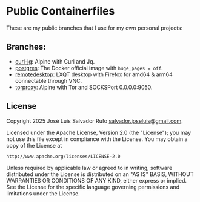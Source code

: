 # Public Containerfiles

These are my public branches that I use for my own personal projects:


## Branches:
- [curl-jq](https://github.com/jlsalvador/containerfiles/tree/curl-jq): Alpine with Curl and Jq.
- [postgres](https://github.com/jlsalvador/containerfiles/tree/postgres): The Docker official image with `huge_pages = off`.
- [remotedesktop](https://github.com/jlsalvador/containerfiles/tree/remotedesktop): LXQT desktop with Firefox for amd64 & arm64 connectable through VNC.
- [torproxy](https://github.com/jlsalvador/containerfiles/tree/torproxy): Alpine with Tor and SOCKSPort 0.0.0.0:9050.


## License

Copyright 2025 José Luis Salvador Rufo <salvador.joseluis@gmail.com>.

Licensed under the Apache License, Version 2.0 (the "License");
you may not use this file except in compliance with the License.
You may obtain a copy of the License at

    http://www.apache.org/licenses/LICENSE-2.0

Unless required by applicable law or agreed to in writing, software
distributed under the License is distributed on an "AS IS" BASIS,
WITHOUT WARRANTIES OR CONDITIONS OF ANY KIND, either express or implied.
See the License for the specific language governing permissions and
limitations under the License.
